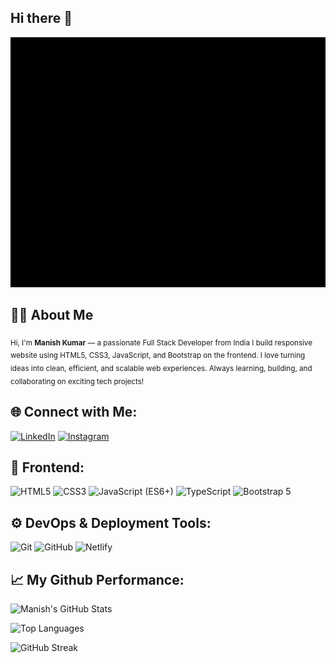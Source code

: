 ## Hi there 👋
<img src="manish.gif" alt="hero banner" width="100%" height="400vh" />

## 👨‍💻 About Me

<sub>
Hi, I'm <strong>Manish Kumar</strong> — a passionate Full Stack Developer from India 
I build responsive website using HTML5, CSS3, JavaScript, and Bootstrap on the frontend.  
I love turning ideas into clean, efficient, and scalable web experiences.  
Always learning, building, and collaborating on exciting tech projects!
</sub>

## 🌐 Connect with Me:

[![LinkedIn](https://img.shields.io/badge/LinkedIn-blue?style=for-the-badge&logo=linkedin)](https://www.linkedin.com/in/manish-kumar-435373300/)
[![Instagram](https://img.shields.io/badge/Instagram-E4405F?style=for-the-badge&logo=instagram&logoColor=white)](https://www.instagram.com/manish335555/)



## 🔧 Frontend:

![HTML5](https://img.shields.io/badge/-HTML5-E34F26?style=flat&logo=html5&logoColor=white)
![CSS3](https://img.shields.io/badge/-CSS3-1572B6?style=flat&logo=css3)
![JavaScript (ES6+)](https://img.shields.io/badge/-JavaScript-F7DF1E?style=flat&logo=javascript&logoColor=black)
![TypeScript](https://img.shields.io/badge/-TypeScript-007ACC?style=flat&logo=typescript)
![Bootstrap 5](https://img.shields.io/badge/-Bootstrap_5-563D7C?style=flat&logo=bootstrap)

## ⚙️ DevOps & Deployment Tools:

![Git](https://img.shields.io/badge/Git-F05032?style=for-the-badge&logo=git&logoColor=white)
![GitHub](https://img.shields.io/badge/GitHub-181717?style=for-the-badge&logo=github&logoColor=white)
![Netlify](https://img.shields.io/badge/Netlify-00C7B7?style=for-the-badge&logo=netlify&logoColor=white)

## 📈 My Github Performance:

![Manish's GitHub Stats](https://github-readme-stats.vercel.app/api?username=manish21072004&show_icons=true&theme=tokyonight&border_radius=10)

![Top Languages](https://github-readme-stats.vercel.app/api/top-langs/?username=manish21072004&layout=compact&theme=tokyonight)

![GitHub Streak](https://streak-stats.demolab.com?user=manish21072004&theme=tokyonight&hide_border=false)
